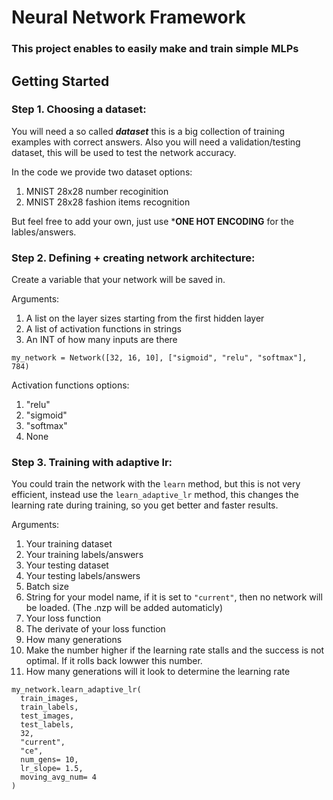 # Neural Network Framework
### This project enables to easily make and train simple MLPs

## Getting Started
### Step 1. Choosing a dataset:
You will need a so called ***dataset*** this is a big collection of training examples with correct answers.
Also you will need a validation/testing dataset, this will be used to test the network accuracy.

In the code we provide two dataset options:
1. MNIST 28x28 number recoginition
2. MNIST 28x28 fashion items recognition

But feel free to add your own, just use ***ONE HOT ENCODING** for the lables/answers.

### Step 2. Defining + creating network architecture:
Create a variable that your network will be saved in.

Arguments:
1. A list on the layer sizes starting from the first hidden layer
2. A list of activation functions in strings
3. An INT of how many inputs are there
~~~
my_network = Network([32, 16, 10], ["sigmoid", "relu", "softmax"], 784)
~~~
Activation functions options:
1. "relu"
2. "sigmoid"
3. "softmax"
4. None

### Step 3. Training with adaptive lr:
You could train the network with the ```learn``` method, but this is not very efficient, instead use the ```learn_adaptive_lr``` method, this changes the learning rate during training, so you get better and faster results.

Arguments:
1. Your training dataset
2. Your training labels/answers
3. Your testing dataset
4. Your testing labels/answers
5. Batch size
6. String for your model name, if it is set to ```"current"```, then no network will be loaded. (The .nzp will be added automaticly)
7. Your loss function
8. The derivate of your loss function
9. How many generations
10. Make the number higher if the learning rate stalls and the success is not optimal. If it rolls back lowwer this number.
11. How many generations will it look to determine the learning rate
~~~
my_network.learn_adaptive_lr(
  train_images,
  train_labels,
  test_images,
  test_labels,
  32,
  "current",
  "ce",
  num_gens= 10,
  lr_slope= 1.5,
  moving_avg_num= 4
)
~~~
